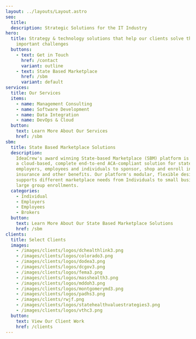 ```yaml
---
layout: ../layouts/Layout.astro
seo:
  title:
  description: Strategic Solutions for the IT Industry
hero:
  title: Strategy & technology solutions that help our clients solve their most
    important challenges
  buttons:
    - text: Get in Touch
      href: /contact
      variant: outline
    - text: State Based Marketplace
      href: /sbm
      variant: default
services:
  title: Our Services
  items:
    - name: Management Consulting
    - name: Software Development
    - name: Data Integration
    - name: DevOps & Cloud
  button:
    text: Learn More About Our Services
    href: /sbm
sbm:
  title: State Based Marketplace Solutions
  description:
    IdeaCrew's award winning State-based Marketplace (SBM) platform is
    a cloud-based, complete end-to-end ACA-compliant solution for states,
    employers, employees and individuals to sponsor, shop and enroll in health
    insurance and other benefits. Our platform's modular, flexible design
    supports different marketplace needs from Individuals to small business to
    large group enrollments.
  categories:
    - Individual
    - Employers
    - Employees
    - Brokers
  button:
    text: Learn More About Our State Based Marketplace Solutions
    href: /sbm
clients:
  title: Select Clients
  images:
    - /images/clients/logos/dchealthlink3.png
    - /images/clients/logos/colorado3.png
    - /images/clients/logos/dodea3.png
    - /images/clients/logos/dcgov3.png
    - /images/clients/logos/fema3.png
    - /images/clients/logos/masshealth3.png
    - /images/clients/logos/mddoh3.png
    - /images/clients/logos/montgomerymd3.png
    - /images/clients/logos/padhs3.png
    - /images/clients/rwjf.png
    - /images/clients/logos/statehealthvaluestrategies3.png
    - /images/clients/logos/vthc3.png
  button:
    text: View Our Client Work
    href: /clients
---
```

